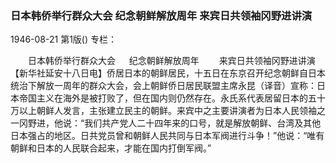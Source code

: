 ### 日本韩侨举行群众大会  纪念朝鲜解放周年  来宾日共领袖冈野进讲演

1946-08-21
第1版()
专栏：

　　日本韩侨举行群众大会
　  纪念朝鲜解放周年
　　来宾日共领袖冈野进讲演
    【新华社延安十八日电】侨居日本的朝鲜居民，十五日在东京召开纪念朝鲜自日本统治下解放一周年的群众大会，会上朝鲜侨日居民联盟主席永昆（译音）宣称：日本帝国主义在海外是被打败了，但在国内则仍然存在。永氏系代表居留日本的五十万以上朝鲜人发言，主张建立民主的朝鲜。来宾中之主要讲演者为日本人民领袖之一冈野进，他说：“我们共产党人二十四年来的口号，就是解放朝鲜、台湾及其他日本强占的地区。日共党员曾和朝鲜人民共同与日本军阀进行斗争！”他说：“唯有朝鲜和日本的人民联合起来，才能在国内打倒军阀。”
